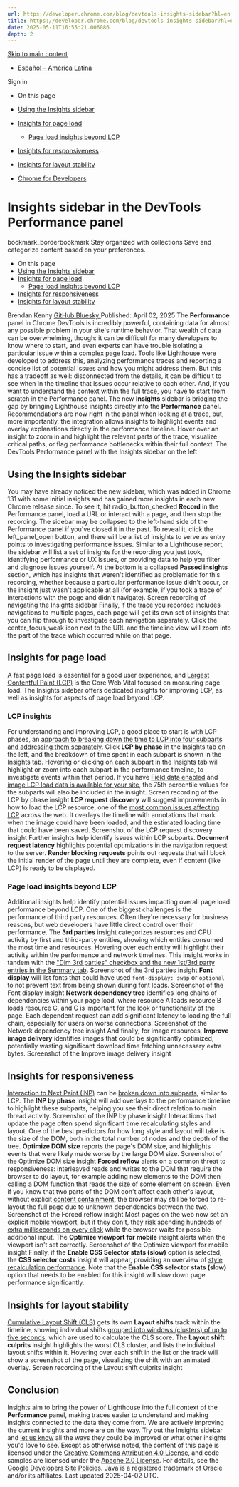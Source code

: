 ```yaml
---
url: https://developer.chrome.com/blog/devtools-insights-sidebar?hl=en
title: https://developer.chrome.com/blog/devtools-insights-sidebar?hl=en
date: 2025-05-11T16:55:21.006086
depth: 2
---
```


[ Skip to main content ](https://developer.chrome.com/blog/devtools-insights-sidebar?hl=en#main-content)
  * [Español – América Latina](https://developer.chrome.com/blog/devtools-insights-sidebar?hl=es-419)

Sign in


  * On this page
  * [Using the Insights sidebar](https://developer.chrome.com/blog/devtools-insights-sidebar?hl=en#using_the_insights_sidebar)
  * [Insights for page load](https://developer.chrome.com/blog/devtools-insights-sidebar?hl=en#insights_for_page_load)
    * [Page load insights beyond LCP](https://developer.chrome.com/blog/devtools-insights-sidebar?hl=en#page_load_insights_beyond_lcp)
  * [Insights for responsiveness](https://developer.chrome.com/blog/devtools-insights-sidebar?hl=en#insights_for_responsiveness)
  * [Insights for layout stability](https://developer.chrome.com/blog/devtools-insights-sidebar?hl=en#insights_for_layout_stability)


  * [ Chrome for Developers ](https://developer.chrome.com/)


#  Insights sidebar in the DevTools Performance panel 
bookmark_borderbookmark Stay organized with collections  Save and categorize content based on your preferences.
  * On this page
  * [Using the Insights sidebar](https://developer.chrome.com/blog/devtools-insights-sidebar?hl=en#using_the_insights_sidebar)
  * [Insights for page load](https://developer.chrome.com/blog/devtools-insights-sidebar?hl=en#insights_for_page_load)
    * [Page load insights beyond LCP](https://developer.chrome.com/blog/devtools-insights-sidebar?hl=en#page_load_insights_beyond_lcp)
  * [Insights for responsiveness](https://developer.chrome.com/blog/devtools-insights-sidebar?hl=en#insights_for_responsiveness)
  * [Insights for layout stability](https://developer.chrome.com/blog/devtools-insights-sidebar?hl=en#insights_for_layout_stability)


Brendan Kenny 
[ GitHub ](https://github.com/brendankenny) [ Bluesky ](https://bsky.app/profile/brendankenny.bsky.social)
Published: April 02, 2025 
The **Performance** panel in Chrome DevTools is incredibly powerful, containing data for almost any possible problem in your site's runtime behavior. That wealth of data can be overwhelming, though: it can be difficult for many developers to know where to start, and even experts can have trouble isolating a particular issue within a complex page load.
Tools like Lighthouse were developed to address this, analyzing performance traces and reporting a concise list of potential issues and how you might address them. But this has a tradeoff as well: disconnected from the details, it can be difficult to see when in the timeline that issues occur relative to each other. And, if you want to understand the context within the full trace, you have to start from scratch in the Performance panel.
The new **Insights** sidebar is bridging the gap by bringing Lighthouse insights directly into the **Performance** panel. Recommendations are now right in the panel when looking at a trace, but, more importantly, the integration allows insights to highlight events and overlay explanations directly in the performance timeline. Hover over an insight to zoom in and highlight the relevant parts of the trace, visualize critical paths, or flag performance bottlenecks within their full context.
The DevTools Performance panel with the Insights sidebar on the left
## Using the Insights sidebar
You may have already noticed the new sidebar, which was added in Chrome 131 with some initial insights and has gained more insights in each new Chrome release since.
To see it, hit radio_button_checked **Record** in the Performance panel, load a URL or interact with a page, and then stop the recording. The sidebar may be collapsed to the left-hand side of the Performance panel if you've closed it in the past. To reveal it, click the left_panel_open button, and there will be a list of insights to serve as entry points to investigating performance issues.
Similar to a Lighthouse report, the sidebar will list a set of insights for the recording you just took, identifying performance or UX issues, or providing data to help you filter and diagnose issues yourself. At the bottom is a collapsed **Passed insights** section, which has insights that weren't identified as problematic for this recording, whether because a particular performance issue didn't occur, or the insight just wasn't applicable at all (for example, if you took a trace of interactions with the page and didn't navigate).
Screen recording of navigating the Insights sidebar
Finally, if the trace you recorded includes navigations to multiple pages, each page will get its own set of insights that you can flip through to investigate each navigation separately. Click the center_focus_weak icon next to the URL and the timeline view will zoom into the part of the trace which occurred while on that page.
## Insights for page load
A fast page load is essential for a good user experience, and [Largest Contentful Paint (LCP)](https://web.dev/articles/lcp) is the Core Web Vital focused on measuring page load. The Insights sidebar offers dedicated insights for improving LCP, as well as insights for aspects of page load beyond LCP.
### LCP insights
For understanding and improving LCP, a good place to start is with LCP phases, an [approach to breaking down the time to LCP into four subparts and addressing them separately](https://web.dev/articles/optimize-lcp#lcp-breakdown).
Click **LCP by phase** in the Insights tab on the left, and the breakdown of time spent in each subpart is shown in the Insights tab. Hovering or clicking on each subpart in the Insights tab will highlight or zoom into each subpart in the performance timeline, to investigate events within that period. If you have [Field data enabled](https://developer.chrome.com/docs/devtools/performance/overview#compare) and [image LCP load data is available for your site](https://developer.chrome.com/blog/crux-2025-02#lcp_image_subparts), the 75th percentile values for the subparts will also be included in the insight.
Screen recording of the LCP by phase insight
**LCP request discovery** will suggest improvements in how to load the LCP resource, one of the [most common issues affecting LCP](https://web.dev/blog/common-misconceptions-lcp) across the web. It overlays the timeline with annotations that mark when the image could have been loaded, and the estimated loading time that could have been saved.
Screenshot of the LCP request discovery insight
Further insights help identify issues within LCP subparts. **Document request latency** highlights potential optimizations in the navigation request to the server. **Render blocking requests** points out requests that will block the initial render of the page until they are complete, even if content (like LCP) is ready to be displayed.
### Page load insights beyond LCP
Additional insights help identify potential issues impacting overall page load performance beyond LCP.
One of the biggest challenges is the performance of third party resources. Often they're necessary for business reasons, but web developers have little direct control over their performance. The **3rd parties** insight categorizes resources and CPU activity by first and third-party entities, showing which entities consumed the most time and resources. Hovering over each entity will highlight their activity within the performance and network timelines. This insight works in tandem with the ["Dim 3rd parties" checkbox and the new 1st/3rd party entries in the Summary tab](https://developer.chrome.com/blog/devtools-navigate-and-filter#dim_3rd-party_scripts).
Screenshot of the 3rd parties insight
**Font display** will list fonts that could have used `font-display: swap` or `optional` to not prevent text from being shown during font loads.
Screenshot of the Font display insight
**Network dependency tree** identifies long chains of dependencies within your page load, where resource A loads resource B loads resource C, and C is important for the look or functionality of the page. Each dependent request can add significant latency to loading the full chain, especially for users on worse connections.
Screenshot of the Network dependency tree insight
And finally, for image resources, **Improve image delivery** identifies images that could be significantly optimized, potentially wasting significant download time fetching unnecessary extra bytes.
Screenshot of the Improve image delivery insight
## Insights for responsiveness
[Interaction to Next Paint (INP)](https://web.dev/articles/inp) can be [broken down into subparts](https://web.dev/articles/optimize-inp#optimize_interactions), similar to LCP. The **INP by phase** insight will add overlays to the performance timeline to highlight these subparts, helping you see their direct relation to main thread activity.
Screenshot of the INP by phase insight
Interactions that update the page often spend significant time recalculating styles and layout. One of the best predictors for how long style and layout will take is the size of the DOM, both in the total number of nodes and the depth of the tree. **Optimize DOM size** reports the page's DOM size, and highlights events that were likely made worse by the large DOM size.
Screenshot of the Optimize DOM size insight
**Forced reflow** alerts on a common threat to responsiveness: interleaved reads and writes to the DOM that require the browser to do layout, for example adding new elements to the DOM then calling a DOM function that reads the size of some element on screen. Even if you know that two parts of the DOM don't affect each other's layout, without explicit [content containment](https://developer.mozilla.org/docs/Web/CSS/content-visibility), the browser may still be forced to re-layout the full page due to unknown dependencies between the two.
Screenshot of the Forced reflow insight
Most pages on the web now set an explicit [mobile viewport](https://developer.mozilla.org/docs/Web/HTML/Viewport_meta_tag), but if they don't, they [risk spending hundreds of extra milliseconds on every click](https://developer.chrome.com/blog/300ms-tap-delay-gone-away) while the browser waits for possible additional input. The **Optimize viewport for mobile** insight alerts when the viewport isn't set correctly.
Screenshot of the Optimize viewport for mobile insight
Finally, if the **Enable CSS Selector stats (slow)** option is selected, the **CSS selector costs** insight will appear, providing an overview of [style recalculation performance](https://developer.chrome.com/docs/devtools/performance/selector-stats). Note that the **Enable CSS selector stats (slow)** option that needs to be enabled for this insight will slow down page performance significantly.
## Insights for layout stability
[Cumulative Layout Shift (CLS)](https://web.dev/articles/cls) gets its own **Layout shifts** track within the timeline, showing individual shifts [grouped into windows (clusters) of up to five seconds](https://web.dev/articles/cls#what-is-cls), which are used to calculate the CLS score.
The **Layout shift culprits** insight highlights the worst CLS cluster, and lists the individual layout shifts within it. Hovering over each shift in the list or the track will show a screenshot of the page, visualizing the shift with an animated overlay.
Screen recording of the Layout shift culprits insight
## Conclusion
Insights aim to bring the power of Lighthouse into the full context of the **Performance** panel, making traces easier to understand and making insights connected to the data they come from.
We are actively improving the current insights and more are on the way. Try out the Insights sidebar and [let us know](https://crbug.com/371170842) all the ways they could be improved or what other insights you'd love to see.
Except as otherwise noted, the content of this page is licensed under the [Creative Commons Attribution 4.0 License](https://creativecommons.org/licenses/by/4.0/), and code samples are licensed under the [Apache 2.0 License](https://www.apache.org/licenses/LICENSE-2.0). For details, see the [Google Developers Site Policies](https://developers.google.com/site-policies). Java is a registered trademark of Oracle and/or its affiliates.
Last updated 2025-04-02 UTC.

